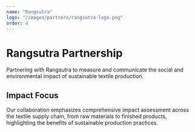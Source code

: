 ```yaml
---
name: "Rangsutra"
logo: "/images/partners/rangsutra-logo.png"
order: 4
---
```


# Rangsutra Partnership

Partnering with Rangsutra to measure and communicate the social and environmental impact of sustainable textile production.

## Impact Focus

Our collaboration emphasizes comprehensive impact assessment across the textile supply chain, from raw materials to finished products, highlighting the benefits of sustainable production practices.